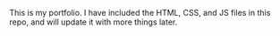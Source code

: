 This is my portfolio. I have included the HTML, CSS, and JS files in this repo, and will update it with more things later.
